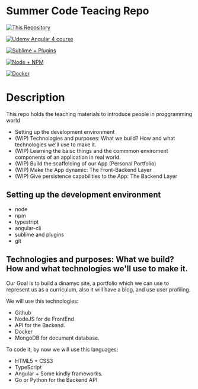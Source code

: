 # Summer Code Teacing Repo

[![This Repository](https://www.shareicon.net/data/128x128/2015/09/10/98662_link_512x512.png)](https://github.com/joseluisillana/SummerCodeTeaching)

[![Udemy Angular 4 course]()](https://www.udemy.com/angular-2-fernando-herrera/learn/v4/overview)

[![Sublime + Plugins]()](https://www.campusmvp.es/recursos/post/Introduccion-a-Sublime-Text-3-y-su-configuracion-y-uso-para-AngularJS.aspx)

[![Node + NPM]()](https://lamadriguerabit.com/articulos/como-instalar-node-js/)

[![Docker]()](https://www.docker.com/community-edition)

# Description

This repo holds the teaching materials to introduce people in proggramming world
- Setting up the development environment
- (WIP) Technologies and purposes: What we build? How and what technologies we'll use to make it.
- (WIP) Learning the baisc things and the commmon enviroment components of an application in real world.
- (WIP) Build the scaffolding of our App (Personal Portfolio)
- (WIP) Make the App dynamic: The Front-Backend Layer
- (WIP) Give persistence capabilities to the App: The Backend Layer


## Setting up the development environment

- node
- npm
- typestript
- angular-cli
- sublime and plugins 
- git


## Technologies and purposes: What we build? How and what technologies we'll use to make it.

Our Goal is to build a dinamyc site, a portfolio which we can use to represent us as a curriculum, also it will have a blog, and use user profiling.

We will use this technologies:

- Github
- NodeJS for de FrontEnd
- API for the Backend.
- Docker
- MongoDB for document database.

To code it, by now we will use this languages:

- HTML5 + CSS3
- TypeScript
- Angular + Some kindly frameworks.
- Go or Python for the Backend API

